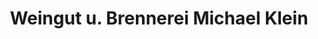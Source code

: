 ---
title: "Weingut u. Brennerei Michael Klein"
url: /schweppenhausen/weingut-u-brennerei-michael-klein/
shop: Wein
---